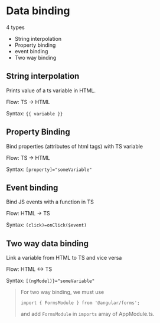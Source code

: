# Data binding

4 types

- String interpolation
- Property binding
- event binding
- Two way binding

## String interpolation

Prints value of a ts variable in HTML.

Flow: TS -> HTML

Syntax: `{{ variable }}`

## Property Binding

Bind properties (attributes of html tags) with TS variable

Flow: TS -> HTML

Syntax: `[property]="someVariable"`

## Event binding

Bind JS events with a function in TS

Flow: HTML -> TS

Syntax: `(click)=onClick($event)`

## Two way data binding

Link a variable from HTML to TS and vice versa

Flow: HTML <-> TS

Syntax: `[(ngModel)}="someVariable"`

> For two way binding, we must use
>
> `import { FormsModule } from '@angular/forms';`
>
> and add `FormsModule` in `imports` array of AppModule.ts.

